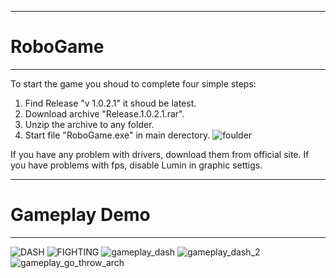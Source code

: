 ------------------------------------------------------
# RoboGame
------------------------------------------------------
To start the game you shoud to complete four simple steps:

1)  Find Release "v 1.0.2.1" it shoud be latest.
2)  Download archive "Release.1.0.2.1.rar".
3)  Unzip the archive to any folder.
4)  Start file "RoboGame.exe" in main derectory.
![foulder](https://github.com/maxdo1511/RoboGame/assets/80486668/73d27b39-4413-48a0-9415-3b36d2d43fb3)

If you have any problem with drivers, download them from official site.
If you have problems with fps, disable Lumin in graphic settigs.

------------------------------------------------------
# Gameplay Demo
------------------------------------------------------

![DASH](https://github.com/maxdo1511/RoboGame/assets/80486668/f438f562-67ec-47db-984c-dcfd326fc1aa)
![FIGHTING](https://github.com/maxdo1511/RoboGame/assets/80486668/22c2376b-856f-4788-bae5-a6639604d7ef)
![gameplay_dash](https://github.com/maxdo1511/RoboGame/assets/80486668/f6fb1360-7643-4101-bb5b-23cdf74f1e23)
![gameplay_dash_2](https://github.com/maxdo1511/RoboGame/assets/80486668/ee28f6be-619a-4c28-8da3-d52d4cee393a)
![gameplay_go_throw_arch](https://github.com/maxdo1511/RoboGame/assets/80486668/54f327de-a7d4-4a44-aefc-0f043efa11a8)
